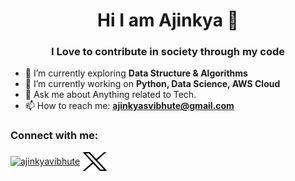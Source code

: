 <h1 align="center"> Hi I am Ajinkya 👋 </h1>

<h3 align="center"> I Love to contribute in society through my code  </h3>


- 🌱 I’m currently exploring **Data Structure & Algorithms**
- 🔭 I’m currently working on **Python, Data Science, AWS Cloud**
- 💬 Ask me about Anything related to Tech.
- 📫 How to reach me: **ajinkyasvibhute@gmail.com**

<h3 align="left">Connect with me:</h3>
<p align="left">

<a href="linkedin.com/in/ajinkyavibhute" target="blank"><img align="center" src="https://raw.githubusercontent.com/rahuldkjain/github-profile-readme-generator/master/src/images/icons/Social/linked-in-alt.svg" alt="ajinkyavibhute" height="30" width="40" /></a>
<a href="https://twitter.com/AjinkyaSVibhute" target="blank"><img align="center" src="https://raw.githubusercontent.com/simple-icons/simple-icons/develop/icons/x.svg" alt="ajinkyavibhute" height="30" width="40" /></a>
</p>

<!--
**MrProfessor0/MrProfessor0** is a ✨ _special_ ✨ repository because its `README.md` (this file) appears on your GitHub profile.

Here are some ideas to get you started:

- 👯 I’m looking to collaborate on ...
- 🤔 I’m looking for help with ...
- 😄 Pronouns: ...
- ⚡ Fun fact: ...
-->
